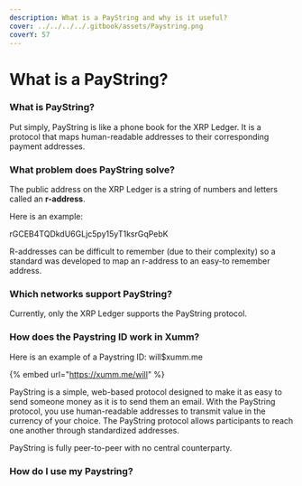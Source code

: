```yaml
---
description: What is a PayString and why is it useful?
cover: ../../../../.gitbook/assets/Paystring.png
coverY: 57
---
```


# What is a PayString?

### What is PayString?

Put simply, PayString is like a phone book for the XRP Ledger. It is a protocol that maps human-readable addresses to their corresponding payment addresses.

### What problem does PayString solve?

The public address on the XRP Ledger is a string of numbers and letters called an **r-address**.

Here is an example:

rGCEB4TQDkdU6GLjc5py15yT1ksrGqPebK

R-addresses can be difficult to remember (due to their complexity) so a standard was developed to map an r-address to an easy-to remember address.&#x20;

### Which networks support PayString?

Currently, only the XRP Ledger supports the PayString protocol.

### How does the Paystring ID work in Xumm?

Here is an example of a Paystring ID: will$xumm.me

{% embed url="https://xumm.me/will" %}

PayString is a simple, web-based protocol designed to make it as easy to send someone money as it is to send them an email. With the PayString protocol, you use human-readable addresses to transmit value in the currency of your choice. The PayString protocol allows participants to reach one another through standardized addresses.

PayString is fully peer-to-peer with no central counterparty.

### How do I use my Paystring?







